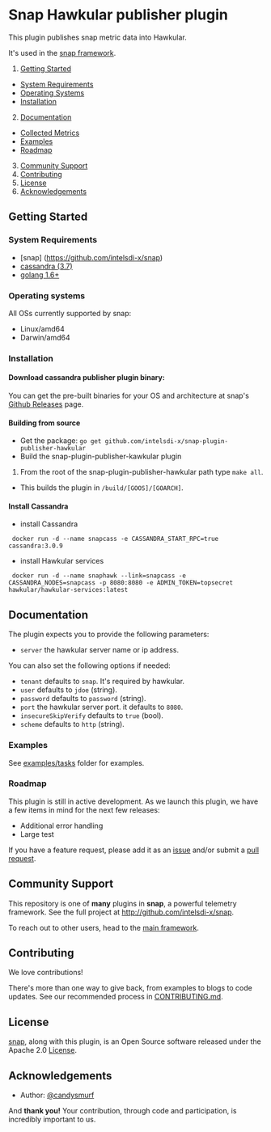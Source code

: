 # Snap Hawkular publisher plugin 
This plugin publishes snap metric data into Hawkular.

It's used in the [snap framework](http://github.com/intelsdi-x/snap).

1. [Getting Started](#getting-started)
  * [System Requirements](#system-requirements)
  * [Operating Systems](#operating-systems)
  * [Installation](#installation)
2. [Documentation](#documentation)
  * [Collected Metrics](#collected-metrics)
  * [Examples](#examples)
  * [Roadmap](#roadmap)
3. [Community Support](#community-support)
4. [Contributing](#contributing)
5. [License](#license-and-authors)
6. [Acknowledgements](#acknowledgements)

## Getting Started
### System Requirements
* [snap] (https://github.com/intelsdi-x/snap)
* [cassandra (3.7)](http://cassandra.apache.org)
* [golang 1.6+](https://golang.org/dl/)

### Operating systems
All OSs currently supported by snap:
* Linux/amd64
* Darwin/amd64

### Installation
#### Download cassandra publisher plugin binary:
You can get the pre-built binaries for your OS and architecture at snap's [Github Releases](https://github.com/intelsdi-x/snap/releases) page.

#### Building from source
* Get the package: 
```go get github.com/intelsdi-x/snap-plugin-publisher-hawkular```
* Build the snap-plugin-publisher-kawkular plugin
1. From the root of the snap-plugin-publisher-hawkular path type ```make all```.
* This builds the plugin in `/build/[GOOS]/[GOARCH]`.

#### Install Cassandra
* install Cassandra
```
 docker run -d --name snapcass -e CASSANDRA_START_RPC=true cassandra:3.0.9
```
* install Hawkular services
```
 docker run -d --name snaphawk --link=snapcass -e CASSANDRA_NODES=snapcass -p 8080:8080 -e ADMIN_TOKEN=topsecret hawkular/hawkular-services:latest
```

## Documentation

The plugin expects you to provide the following parameters:
 - `server` the hawkular server name or ip address.

You can also set the following options if needed:
 - `tenant` defaults to `snap`. It's required by hawkular.
 - `user` defaults to `jdoe` (string). 
 - `password` defaults to `password` (string).
 - `port` the hawkular server port. it defaults to `8080`.
 - `insecureSkipVerify` defaults to `true` (bool).
 - `scheme` defaults to `http` (string).

### Examples
See [examples/tasks](https://github.com/intelsdi-x/snap-plugin-publisher-hawkular/tree/master/examples/tasks) folder for examples.  

### Roadmap
This plugin is still in active development. As we launch this plugin, we have a few items in mind for the next few releases: 
 * Additional error handling
 * Large test
 
If you have a feature request, please add it as an [issue](https://github.com/intelsdi-x/snap-plugin-publisher-hawkular/issues/new) and/or 
submit a [pull request](https://github.com/intelsdi-x/snap-plugin-publisher-hawkular/pulls).

## Community Support
This repository is one of **many** plugins in **snap**, a powerful telemetry framework. See the full project at http://github.com/intelsdi-x/snap.

To reach out to other users, head to the [main framework](https://github.com/intelsdi-x/snap#community-support).

## Contributing
We love contributions!

There's more than one way to give back, from examples to blogs to code updates. See our recommended process in [CONTRIBUTING.md](CONTRIBUTING.md).

## License
[snap](http://github.com:intelsdi-x/snap), along with this plugin, is an Open Source software released under the Apache 2.0 [License](LICENSE).

## Acknowledgements
* Author: [@candysmurf](https://github.com/candysmurf)

And **thank you!** Your contribution, through code and participation, is incredibly important to us.

